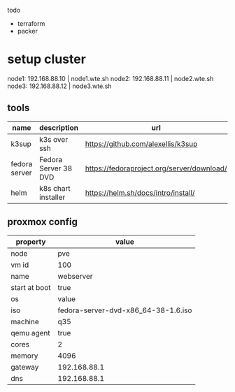 todo

- terraform
- packer

# setup cluster

node1: 192.168.88.10 | node1.wte.sh
node2: 192.168.88.11 | node2.wte.sh
node3: 192.168.88.12 | node3.wte.sh

## tools

| name          | description          | url                                        |
| ------------- | -------------------- | ------------------------------------------ |
| k3sup         | k3s over ssh         | https://github.com/alexellis/k3sup         |
| fedora server | Fedora Server 38 DVD | https://fedoraproject.org/server/download/ |
| helm          | k8s chart installer  | https://helm.sh/docs/intro/install/        |

## proxmox config

| property      | value                               |
| ------------- | ----------------------------------- |
| node          | pve                                 |
| vm id         | 100                                 |
| name          | webserver                           |
| start at boot | true                                |
| os            | value                               |
| iso           | fedora-server-dvd-x86_64-38-1.6.iso |
| machine       | q35                                 |
| qemu agent    | true                                |
| cores         | 2                                   |
| memory        | 4096                                |
| gateway       | 192.168.88.1                        |
| dns           | 192.168.88.1                        |
